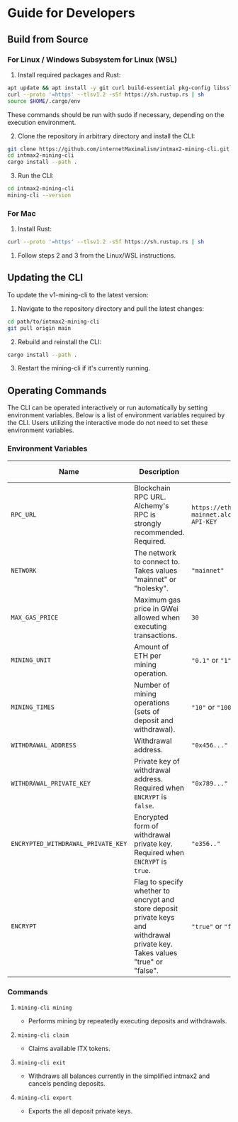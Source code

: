# Guide for Developers

## Build from Source

### For Linux / Windows Subsystem for Linux (WSL)

1. Install required packages and Rust:

```bash
apt update && apt install -y git curl build-essential pkg-config libssl-dev
curl --proto '=https' --tlsv1.2 -sSf https://sh.rustup.rs | sh
source $HOME/.cargo/env
```

These commands should be run with sudo if necessary, depending on the execution environment.

2. Clone the repository in arbitrary directory and install the CLI:

```bash
git clone https://github.com/internetMaximalism/intmax2-mining-cli.git
cd intmax2-mining-cli
cargo install --path .
```

3. Run the CLI:

```bash
cd intmax2-mining-cli
mining-cli --version
```

### For Mac

1. Install Rust:

```bash
curl --proto '=https' --tlsv1.2 -sSf https://sh.rustup.rs | sh
```

1. Follow steps 2 and 3 from the Linux/WSL instructions.

## Updating the CLI

To update the v1-mining-cli to the latest version:

1. Navigate to the repository directory and pull the latest changes:

```bash
cd path/to/intmax2-mining-cli
git pull origin main
```

2. Rebuild and reinstall the CLI:

```bash
cargo install --path .
```

3. Restart the mining-cli if it's currently running.

## Operating Commands

The CLI can be operated interactively or run automatically by setting environment variables. Below is a list of environment variables required by the CLI.
Users utilizing the interactive mode do not need to set these environment variables.

### Environment Variables

| Name                               | Description                                                                                                                   | Example                                             | Default Value                       |
| ---------------------------------- | ----------------------------------------------------------------------------------------------------------------------------- | --------------------------------------------------- | ----------------------------------- |
| `RPC_URL`                          | Blockchain RPC URL. Alchemy's RPC is strongly recommended. Required.                                                          | `https://eth-mainnet.alchemyapi.io/v2/YOUR-API-KEY` | None                                |
| `NETWORK`                          | The network to connect to. Takes values "mainnet" or "holesky".                                                               | `"mainnet"`                                         | `"holesky"`                         |
| `MAX_GAS_PRICE`                    | Maximum gas price in GWei allowed when executing transactions.                                                                | `30`                                                | `"30"` (mainnet), `"200"` (testnet) |
| `MINING_UNIT`                      | Amount of ETH per mining operation.                                                                                           | `"0.1"` or `"1"`                                    | `"0.1"`                             |
| `MINING_TIMES`                     | Number of mining operations (sets of deposit and withdrawal).                                                                 | `"10"` or `"100"`                                   | `"10"`                              |
| `WITHDRAWAL_ADDRESS`               | Withdrawal address.                                                                                                           | `"0x456..."`                                        | None                                |
| `WITHDRAWAL_PRIVATE_KEY`           | Private key of withdrawal address. Required when `ENCRYPT` is `false`.                                                        | `"0x789..."`                                        | None                                |
| `ENCRYPTED_WITHDRAWAL_PRIVATE_KEY` | Encrypted form of withdrawal private key. Required when `ENCRYPT` is `true`.                                                  | `"e356.."`                                          | None                                |
| `ENCRYPT`                          | Flag to specify whether to encrypt and store deposit private keys and withdrawal private key. Takes values "true" or "false". | `"true"` or `"false"`                               | `"true"`                            |

### Commands

1. `mining-cli mining`

   - Performs mining by repeatedly executing deposits and withdrawals.

2. `mining-cli claim`

   - Claims available ITX tokens.

3. `mining-cli exit`

   - Withdraws all balances currently in the simplified intmax2 and cancels pending deposits.

4. `mining-cli export`

   - Exports the all deposit private keys.
